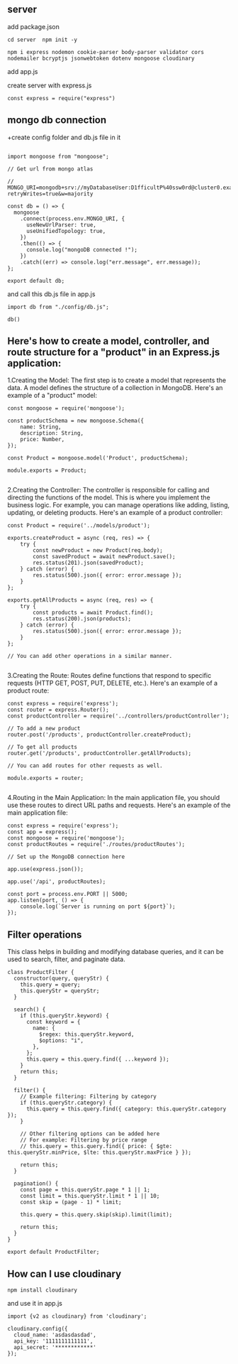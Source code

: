 
## server

add package.json
```
cd server  npm init -y

npm i express nodemon cookie-parser body-parser validator cors nodemailer bcryptjs jsonwebtoken dotenv mongoose cloudinary
```
add app.js

create server with express.js
```
const express = require("express")
```


## mongo db connection
+create config folder and db.js file in it
```

import mongoose from "mongoose";

// Get url from mongo atlas

// MONGO_URI=mongodb+srv://myDatabaseUser:D1fficultP%40ssw0rd@cluster0.example.mongodb.net/?retryWrites=true&w=majority

const db = () => {
  mongoose
    .connect(process.env.MONGO_URI, {
      useNewUrlParser: true,
      useUnifiedTopology: true,
    })
    .then(() => {
      console.log("mongoDB connected !");
    })
    .catch((err) => console.log("err.message", err.message));
};

export default db;

```

and call this db.js file in app.js

```
import db from "./config/db.js";

db()
```


## Here's how to create a model, controller, and route structure for a "product" in an Express.js application:

1.Creating the Model:
The first step is to create a model that represents the data. A model defines the structure of a collection in MongoDB. Here's an example of a "product" model:

```
const mongoose = require('mongoose');

const productSchema = new mongoose.Schema({
    name: String,
    description: String,
    price: Number,
});

const Product = mongoose.model('Product', productSchema);

module.exports = Product;


```
2.Creating the Controller:
The controller is responsible for calling and directing the functions of the model. This is where you implement the business logic. For example, you can manage operations like adding, listing, updating, or deleting products. Here's an example of a product controller:

```
const Product = require('../models/product');

exports.createProduct = async (req, res) => {
    try {
        const newProduct = new Product(req.body);
        const savedProduct = await newProduct.save();
        res.status(201).json(savedProduct);
    } catch (error) {
        res.status(500).json({ error: error.message });
    }
};

exports.getAllProducts = async (req, res) => {
    try {
        const products = await Product.find();
        res.status(200).json(products);
    } catch (error) {
        res.status(500).json({ error: error.message });
    }
};

// You can add other operations in a similar manner.


```
3.Creating the Route:
Routes define functions that respond to specific requests (HTTP GET, POST, PUT, DELETE, etc.). Here's an example of a product route:

```
const express = require('express');
const router = express.Router();
const productController = require('../controllers/productController');

// To add a new product
router.post('/products', productController.createProduct);

// To get all products
router.get('/products', productController.getAllProducts);

// You can add routes for other requests as well.

module.exports = router;


```

4.Routing in the Main Application:
In the main application file, you should use these routes to direct URL paths and requests. Here's an example of the main application file:
```
const express = require('express');
const app = express();
const mongoose = require('mongoose');
const productRoutes = require('./routes/productRoutes');

// Set up the MongoDB connection here

app.use(express.json());

app.use('/api', productRoutes);

const port = process.env.PORT || 5000;
app.listen(port, () => {
    console.log(`Server is running on port ${port}`);
});

```
## Filter operations

This class helps in building and modifying database queries, and it can be used to search, filter, and paginate data. 

```
class ProductFilter {
  constructor(query, queryStr) {
    this.query = query;
    this.queryStr = queryStr;
  }

  search() {
    if (this.queryStr.keyword) {
      const keyword = {
        name: {
          $regex: this.queryStr.keyword,
          $options: "i",
        },
      };
      this.query = this.query.find({ ...keyword });
    }
    return this;
  }

  filter() {
    // Example filtering: Filtering by category
    if (this.queryStr.category) {
      this.query = this.query.find({ category: this.queryStr.category });
    }

    // Other filtering options can be added here
    // For example: Filtering by price range
    // this.query = this.query.find({ price: { $gte: this.queryStr.minPrice, $lte: this.queryStr.maxPrice } });

    return this;
  }

  pagination() {
    const page = this.queryStr.page * 1 || 1;
    const limit = this.queryStr.limit * 1 || 10;
    const skip = (page - 1) * limit;

    this.query = this.query.skip(skip).limit(limit);

    return this;
  }
}

export default ProductFilter;

```

## How can I use cloudinary

```
npm install cloudinary
```
and use it in app.js
```
import {v2 as cloudinary} from 'cloudinary';
          
cloudinary.config({ 
  cloud_name: 'asdasdasdad', 
  api_key: '1111111111111', 
  api_secret: '************' 
});
```

